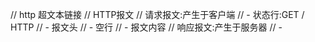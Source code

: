 // http 超文本链接
// HTTP报文
// 请求报文:产生于客户端
//  - 状态行:GET / HTTP
//  - 报文头
//  - 空行
//  - 报文内容
// 响应报文:产生于服务器
// - 